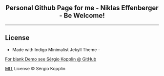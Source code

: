 <p align="center">
    <h2 align="center">Personal Github Page for me - Niklas Effenberger - Be Welcome!</h2>
</p>


---
## License

- Made with Indigo Minimalist Jekyll Theme -

[For blank Demo see Sérgio Kopplin @ GitHub](hhttps://sergiokopplin.github.io/indigo)

[MIT](https://kopplin.mit-license.org/) License © Sérgio Kopplin
